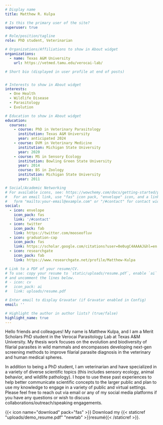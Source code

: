 ```yaml
---
# Display name
title: Matthew R. Kulpa

# Is this the primary user of the site?
superuser: true

# Role/position/tagline
role: PhD student, Veterinarian

# Organizations/Affiliations to show in About widget
organizations:
  - name: Texas A&M University
    url: https://vetmed.tamu.edu/verocai-lab/

# Short bio (displayed in user profile at end of posts)


# Interests to show in About widget
interests:
  - One Health
  - Wildlife Disease
  - Parasitology
  - Evolution

# Education to show in About widget
education:
  courses:
    - course: PhD in Veterinary Parasitology
      institution: Texas A&M University
      year: anticipated 2024
    - course: DVM in Veterinary Medicine
      institution: Michigan State University
      year: 2020
    - course: MS in Sensory Ecology
      institution: Bowling Green State University
      year: 2014
      course: BS in Zoology
      institution: Michigan State University
      year: 2011

# Social/Academic Networking
# For available icons, see: https://wowchemy.com/docs/getting-started/page-builder/#icons
#   For an email link, use "fas" icon pack, "envelope" icon, and a link in the
#   form "mailto:your-email@example.com" or "/#contact" for contact widget.
social:
  - icon: envelope
    icon_pack: fas
    link: '/#contact'
  - icon: twitter
    icon_pack: fab
    link: https://twitter.com/mooseofluv
  - icon: graduation-cap
    icon_pack: fas
    link: https://scholar.google.com/citations?user=0e0ugC4AAAAJ&hl=en
  - icon: researchgate
    icon_pack: fab
    link: https://www.researchgate.net/profile/Matthew-Kulpa

# Link to a PDF of your resume/CV.
# To use: copy your resume to `static/uploads/resume.pdf`, enable `ai` icons in `params.toml`,
# and uncomment the lines below.
# - icon: cv
#   icon_pack: ai
#   link: uploads/resume.pdf

# Enter email to display Gravatar (if Gravatar enabled in Config)
email: ''

# Highlight the author in author lists? (true/false)
highlight_name: true
---
```


Hello friends and colleagues! My name is Matthew Kulpa, and I am a Merit Scholars PhD student in the Verocai Parasitology Lab at Texas A&M University. My thesis work focuses on the evolution and biodiversity of filarial parasites in wild mammals and encompasses developing next-gen screening methods to improve filarial parasite diagnosis in the veterinary and human medical spheres.

In addition to being a PhD student, I am veterinarian and have specialized in a variety of diverse scientific topics (this includes sensory ecology, animal behavior, and wildlife pathology). I hope to use these past experiences to help better communicate scientific concepts to the larger public and plan to use my knowledge to engage in a variety of public and virtual settings.  Please feel free to reach out via email or any of my social media platforms if you have any questions or wish to discuss collaborations/outreach/speaking engagements. 

{{< icon name="download" pack="fas" >}} Download my {{< staticref "uploads/demo_resume.pdf" "newtab" >}}resumé{{< /staticref >}}.
